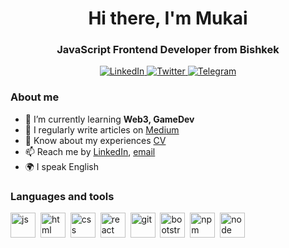 <div id="header" align="center">
	<h1>Hi there, I'm Mukai</h1>
	<h3>JavaScript Frontend Developer from Bishkek</h3>
</div>

<div id="socials" align="center">
	<a href="linkedin-url">
		<img src="https://img.shields.io/badge/LinkedIn-blue?style=for-the-badge&logo=linkedin&logoColor=white" alt="LinkedIn"/>
	</a>
	<a href="twitter-url">
		<img src="https://img.shields.io/badge/Twitter-blue?style=for-the-badge&logo=twitter&logoColor=white" alt="Twitter"/>
	</a>
	<a href="telegram-url">
		<img src="https://img.shields.io/badge/Telegram-blue?style=for-the-badge&logo=telegram&logoColor=white" alt="Telegram"/>
	</a>
</div>

### About me
- 🌱 I’m currently learning **Web3, GameDev**
- 📝 I regularly write articles on [Medium](medium-link)
- 📄 Know about my experiences [CV](cv-link)
- 📫 Reach me by [LinkedIn](linkedin-link), [email](mailto:email-address)
- 🌍 I speak English

### Languages and tools
<img src="https://cdn.jsdelivr.net/gh/devicons/devicon/icons/javascript/javascript-original.svg" title="js" width="40" height="40"/>&nbsp;
<img src="https://cdn.jsdelivr.net/gh/devicons/devicon/icons/html5/html5-original.svg" title="html" width="40" height="40"/>&nbsp;
<img src="https://cdn.jsdelivr.net/gh/devicons/devicon/icons/css3/css3-original.svg" title="css" width="40" height="40"/>&nbsp;
<img src="https://cdn.jsdelivr.net/gh/devicons/devicon/icons/react/react-original.svg" title="react" width="40" height="40"/>&nbsp;
<img src="https://cdn.jsdelivr.net/gh/devicons/devicon/icons/git/git-plain.svg" title="git" width="40" height="40"/>&nbsp;
<img src="https://cdn.jsdelivr.net/gh/devicons/devicon/icons/bootstrap/bootstrap-plain.svg" title="bootstrap" width="40" height="40"/>&nbsp;
<img src="https://cdn.jsdelivr.net/gh/devicons/devicon/icons/npm/npm-original-wordmark.svg" title="npm" width="40" height="40"/>&nbsp;
<img src="https://cdn.jsdelivr.net/gh/devicons/devicon/icons/nextjs/nextjs-original.svg" title="node" width="40" height="40"/>&nbsp;
